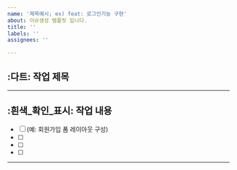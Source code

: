 ```yaml
---
name: '제목예시; ex) feat: 로그인기능 구현'
about: 이슈생성 템플릿 입니다.
title: ''
labels: ''
assignees: ''

---
```


## :다트: 작업 제목
---
## :흰색_확인_표시: 작업 내용
- [ ] (예: 회원가입 폼 레이아웃 구성)
- [ ]
- [ ]
- [ ]
---
